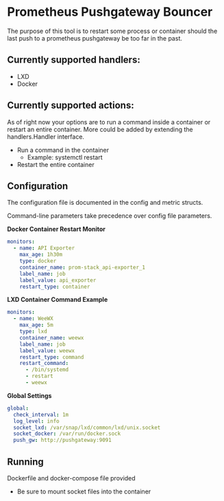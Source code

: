 # Prometheus Pushgateway Bouncer

The purpose of this tool is to restart some process or container
should the last push to a prometheus pushgateway be too far in the past.

## Currently supported handlers:
- LXD
- Docker

## Currently supported actions:

As of right now your options are to run a command inside a container or
restart an entire container. More could be added by extending the handlers.Handler interface.

- Run a command in the container
	- Example: systemctl restart <someprocess>
- Restart the entire container

## Configuration

The configuration file is documented in the config and metric structs.

Command-line parameters take precedence over config file parameters.

**Docker Container Restart Monitor**
```yaml
monitors:
  - name: API Exporter
    max_age: 1h30m
    type: docker
    container_name: prom-stack_api-exporter_1
    label_name: job
    label_value: api_exporter
    restart_type: container
```

**LXD Container Command Example**
```yaml
monitors:
  - name: WeeWX
    max_age: 5m
    type: lxd
    container_name: weewx
    label_name: job
    label_value: weewx
    restart_type: command
    restart_command:
      - /bin/systemd
      - restart
      - weewx
```

**Global Settings**
```yaml
global:
  check_interval: 1m
  log_level: info
  socket_lxd: /var/snap/lxd/common/lxd/unix.socket
  socket_docker: /var/run/docker.sock
  push_gw: http://pushgateway:9091
```

## Running

Dockerfile and docker-compose file provided

- Be sure to mount socket files into the container
